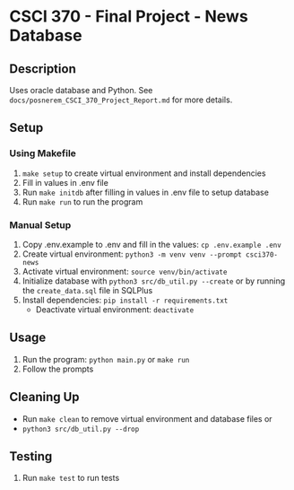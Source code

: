 # CSCI 370 - Final Project - News Database

## Description
Uses oracle database and Python. See `docs/posnerem_CSCI_370_Project_Report.md` for more details.

## Setup
### Using Makefile
1. `make setup` to create virtual environment and install dependencies
2. Fill in values in .env file
3. Run `make initdb` after filling in values in .env file to setup database
4. Run `make run` to run the program

### Manual Setup
1. Copy .env.example to .env and fill in the values: `cp .env.example .env`
2. Create virtual environment: `python3 -m venv venv --prompt csci370-news`
3. Activate virtual environment: `source venv/bin/activate`
4. Initialize database with `python3 src/db_util.py --create` or by running the `create_data.sql` file in SQLPlus
5. Install dependencies: `pip install -r requirements.txt`
    - Deactivate virtual environment: `deactivate`

## Usage

1. Run the program: `python main.py` or `make run`
2. Follow the prompts

## Cleaning Up
- Run `make clean` to remove virtual environment and database files
or
- `python3 src/db_util.py --drop`

## Testing
1. Run `make test` to run tests
